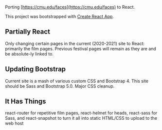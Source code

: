 Porting [https://cmu.edu/faces](https://cmu.edu/faces) to React.

This project was bootstrapped with [Create React App](https://github.com/facebook/create-react-app).

## Partially React

Only changing certain pages in the current (2020-2021) site to React: primarily the film pages. Previous festival pages will remain as they are and be absolute-ly linked to.

## Updating Bootstrap

Current site is a mash of various custom CSS and Bootstrap 4. This site should be Sass and Bootstrap 5.0. Major CSS cleanup.

## It Has Things

react-router for repetitive film pages, react-helmet for heads, react-sass for Sass, and react-snapshot to turn it all into static HTML/CSS to upload to the web host